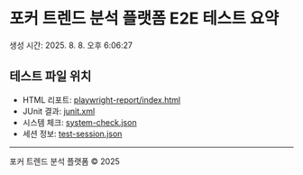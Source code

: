 # 포커 트렌드 분석 플랫폼 E2E 테스트 요약

생성 시간: 2025. 8. 8. 오후 6:06:27

## 테스트 파일 위치

- HTML 리포트: [playwright-report/index.html](./playwright-report/index.html)
- JUnit 결과: [junit.xml](./junit.xml)
- 시스템 체크: [system-check.json](./system-check.json)
- 세션 정보: [test-session.json](./test-session.json)

---
포커 트렌드 분석 플랫폼 © 2025
